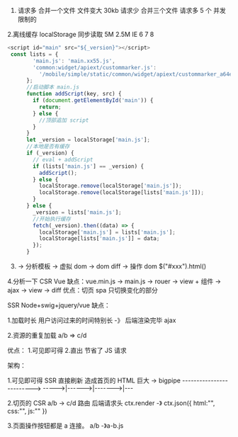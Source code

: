 1.  请求多 合并一个文件 文件变大 30kb
    请求少 合并三个文件 请求多 5 个 并发限制的

2.离线缓存
localStorage 同步读取 5M 2.5M IE 6 7 8

```JavaScript
<script id="main" src="${_version}"></script>
 const lists = {
        'main.js': 'main.xx55.js',
        'common:widget/apiext/custommarker.js':
          '/mobile/simple/static/common/widget/apiext/custommarker_a64e734.js',
      };
      //启动脚本 main.js
      function addScript(key, src) {
        if (document.getElementById('main')) {
          return;
        } else {
          //顶部追加 script
        }
      }
      let _version = localStorage['main.js'];
      //本地是否有缓存
      if (_version) {
        // eval + addScript
        if (lists['main.js'] == _version) {
          addScript();
        } else {
          localStorage.remove(localStorage['main.js']);
          localStorage.remove(localStorage[lists['main.js']]);
        }
      } else {
        _version = lists['main.js'];
        //开始执行缓存
        fetch(_version).then((data) => {
          localStorage['main.js'] = lists['main.js'];
          localStorage[lists['main.js']] = data;
        });
      }
```

3.  -> 分析模板
    -> 虚拟 dom
    -> dom diff
    -> 操作 dom
    \$("#xxx").html()

4.分析一下
CSR Vue
缺点：vue.min.js -> main.js -> rouer -> view + 组件 -> ajax -> view -> diff
优点：切页 spa 只切换变化的部分

SSR Node+swig+jquery/vue
缺点：

1.加载时长 用户访问过来的时间特别长 -》 后端渲染完毕 ajax

2.资源的重复加载 a/b => c/d

优点： 1.可见即可得 2.直出 节省了 JS 请求

架构：

1.可见即可得 SSR 直接刷新 造成首页的 HTML 巨大 -> bigpipe
------------------------->
----->|------>|------->|---

2.切页的 CSR a/b -> c/d 路由 后端请求头 ctx.render -》 ctx.json({
html:"",
css:"",
js:""
})

3.页面操作按钮都是 a 连接。 a/b -》a-b.js
